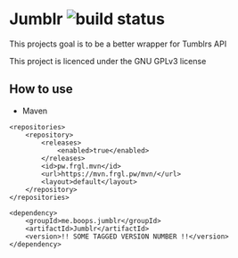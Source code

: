 # Jumblr ![build status](https://mvn.frgl.pw/status/jumblr)

This projects goal is to be a better wrapper for Tumblrs API

This project is licenced under the GNU GPLv3 license

## How to use

* Maven


```
<repositories>
    <repository>
        <releases>
            <enabled>true</enabled>
        </releases>
        <id>pw.frgl.mvn</id>
        <url>https://mvn.frgl.pw/mvn/</url>
        <layout>default</layout>
    </repository>
</repositories>
```
```
<dependency>
    <groupId>me.boops.jumblr</groupId>
    <artifactId>Jumblr</artifactId>
    <version>!! SOME TAGGED VERSION NUMBER !!</version>
</dependency>
```
